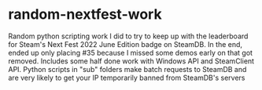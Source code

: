 # random-nextfest-work

Random python scripting work I did to try to keep up with the leaderboard for Steam's Next Fest 2022 June Edition badge on SteamDB. In the end, ended up only placing #35 because I missed some demos early on that got removed. Includes some half done work with Windows API and SteamClient API. Python scripts in "sub" folders make batch requests to SteamDB and are very likely to get your IP temporarily banned from SteamDB's servers
